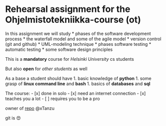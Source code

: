 # Rehearsal assignment for the Ohjelmistotekniikka-course (ot) #

In this assignment we will study
	* phases of the software development process
	* the waterfall model and some of the agile model
	* version control (git and github)
	* UML-modeling technique
	* phases software testing
	* automatic testing
	* some software design principles

This is a **mandatory** course for *Helsinki University* cs students

But also **open** for *other students* as well

As a base a student should have
	1. basic knowledge of **python**
	1. some grasp of **linux command line** and **bash**
	1. basics of **databases** and **sql**

The course:
	- [x] done in solo
	- [x] need an internet connection
	- [x] teaches you a lot
	- [ ] requires you to be a pro


owner of [repo](https://github.com/xTanzu/ot-harjoitustyo) @xTanzu


git is :heart_eyes: